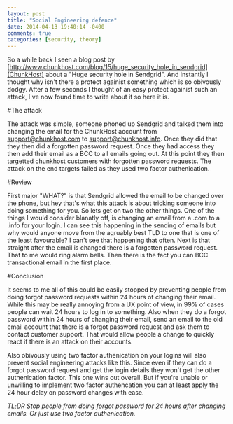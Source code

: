 ```yaml
---
layout: post
title: "Social Engineering defence"
date: 2014-04-13 19:40:14 -0400
comments: true
categories: [security, theory]
---
```

So a while back I seen a blog post by [http://www.chunkhost.com/blog/15/huge_security_hole_in_sendgrid](ChunkHost) about a "Huge security hole in Sendgrid". And instantly I thought why isn't there a protect againist something which is so obivously dodgy. After a few seconds I thought of an easy protect againist such an attack, I've now found time to write about it so here it is.

<!-- more -->

#The attack

The attack was simple, someone phoned up Sendgrid and talked them into changing the email for the ChunkHost account from support@chunkhost.com to support@chunkhost.info. Once they did that they then did a forgotten password request. Once they had access they then add their email as a BCC to all emails going out. At this point they then targetted chunkhost customers with forgotten password requests. The attack on the end targets failed as they used two factor authenication.

#Review

First major "WHAT?" is that Sendgrid allowed the email to be changed over the phone, but hey that's what this attack is about tricking someone into doing something for you. So lets get on two the other things. One of the things I would consider blanatly off, is changing an email from a .com to a .info for your login. I can see this happening in the sending of emails but why would anyone move from the agruably best TLD to one that is one of the least favourable? I can't see that happening that often. Next is that straight after the email is changed there is a forgotten password request. That to me would ring alarm bells. Then there is the fact you can BCC transactional email in the first place.

#Conclusion

It seems to me all of this could be easily stopped by preventing people from doing forgot password requests within 24 hours of changing their email. While this may be really annoying from a UX point of view, in 99% of cases people can wait 24 hours to log in to something. Also when they do a forgot password within 24 hours of changing their email, send an email to the old email account that there is a forgot password request and ask them to contact customer support. That would allow people a change to quickly react if there is an attack on their accounts. 

Also obivously using two factor authenication on your logins will also prevent social engineering attacks like this. Since even if they can do a forgot password request and get the login details they won't get the other authenication factor. This one wins out overall. But if you're unable or unwilling to implement two factor authencation you can at least apply the 24 hour delay on password changes with ease.

*TL;DR Stop people from doing forgot password for 24 hours after changing emails. Or just use two factor authenication.*

